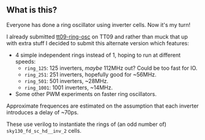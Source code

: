 <!---

This file is used to generate your project datasheet. Please fill in the information below and delete any unused
sections.

You can also include images in this folder and reference them in the markdown. Each image must be less than
512 kb in size, and the combined size of all images must be less than 1 MB.
-->

## What is this?

Everyone has done a ring oscillator using inverter cells. Now it's my turn!

I already submitted [tt09-ring-osc](https://github.com/algofoogle/tt09-ring-osc) on TT09 and rather than muck that up with extra stuff I decided to submit this alternate version which features:

*   4 simple independent rings instead of 1, hoping to run at different speeds:
    *   `ring_125`: 125 inverters, *maybe* 112MHz out? Could be too fast for IO.
    *   `ring_251`: 251 inverters, hopefully good for ~56MHz.
    *   `ring_501`: 501 inverters, ~28MHz.
    *   `ring_1001`: 1001 inverters, ~14MHz.
*   Some other PWM experiments on faster ring oscillators.

Approximate frequences are estimated on the assumption that each inverter introduces a delay of ~70ps.

These use verilog to instantiate the rings of (an odd number of) `sky130_fd_sc_hd__inv_2` cells.

